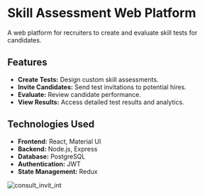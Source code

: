 # Skill Assessment Web Platform

A web platform for recruiters to create and evaluate skill tests for candidates.

## Features

- **Create Tests:** Design custom skill assessments.
- **Invite Candidates:** Send test invitations to potential hires.
- **Evaluate:** Review candidate performance.
- **View Results:** Access detailed test results and analytics.

## Technologies Used

- **Frontend:** React, Material UI
- **Backend:** Node.js, Express
- **Database:** PostgreSQL
- **Authentication:** JWT
- **State Management:** Redux

![consult_invit_int](https://github.com/user-attachments/assets/1373d287-2df3-4878-923c-379f9d6b782d)
